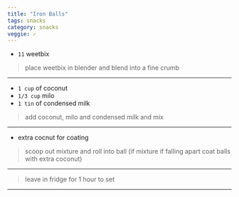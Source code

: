 ```yaml
---
title: "Iron Balls"
tags: snacks
category: snacks
veggie: ✓
---
```


* `11` weetbix

> place weetbix in blender and blend into a fine crumb

---

* `1 cup` of coconut
* `1/3 cup` milo
* `1 tin` of condensed milk
 
> add coconut, milo and condensed milk and mix

---

* extra cocnut for coating 

> scoop out mixture and roll into ball (if mixture if falling apart coat balls with extra coconut)

---

> leave in fridge for 1 hour to set

---